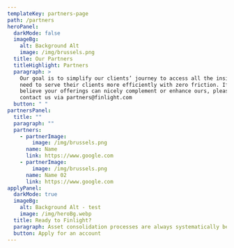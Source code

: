```yaml
---
templateKey: partners-page
path: /partners
heroPanel:
  darkMode: false
  imageBg:
    alt: Background Alt
    image: /img/brussels.png
  title: Our Partners
  titleHighlight: Partners
  paragraph: >
    Our goal is to simplify our clients’ journey to access all the insights they
    need to serve their clients more efficiently with zero friction. If you
    believe your offerings can nicely complement or enhance ours, please do
    contact us via partners@finlight.com
  button: " "
partnersPanel:
  title: ""
  paragraph: ""
  partners:
    - partnerImage:
        image: /img/brussels.png
      name: Name
      link: https://www.google.com
    - partnerImage:
        image: /img/brussels.png
      name: Name 02
      link: https://www.google.com
applyPanel:
  darkMode: true
  imageBg:
    alt: Background Alt - test
    image: /img/heroBg.webp
  title: Ready to Finlight?
  paragraph: Asset consolidation processes are always systematically better with Finlight.
  button: Apply for an account
---
```

